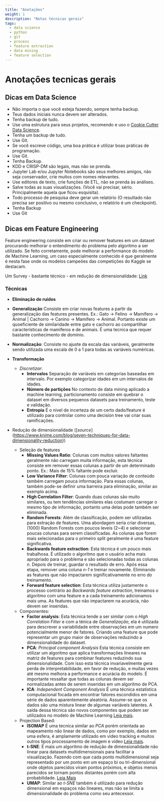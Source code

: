 ```yaml
---
title: "Anotações"
weight: 1
description: "Notas técnicas gerais"
tags:
  - data science
  - python
  - git
  - process
  - feature extraction
  - data mining
  - feature selection
---
```


# Anotações tecnicas gerais

## Dicas em Data Science

- Não importa o que você esteja fazendo, sempre tenha backup.
- Teus dados iniciais nunca devem ser alterados.
- Tenha backup de tudo.
- Use uma estrutura para seus projetos, recomendo e uso o [Cookie Cutter Data Science](https://drivendata.github.io/cookiecutter-data-science/).
- Tenha um backup de tudo.
- Use Git.
- Se você escreve código, uma boa prática é utilizar boas práticas de programação.
- Use Git.
- Tenha Backup.
- KDD e CRISP-DM são legais, mas não se prenda.
- Jupyter Lab e/ou Jupyter Notebooks são seus melhores amigos, não seja conservador, crie muitos com nomes relevantes.
- Use editores de texto, crie funções de ETL, não se prenda às análises.
- Salve todas as suas visualizações. (Você vai precisar, sério. Principalmente aquela que ficou esquisita).
- Todo processo de pesquisa deve gerar um relatório (O resultado não precisa ser positivo ou mesmo conclusivo, o relatório é um checkpoint).
- Tenha Backup
- Use Git

## Dicas em Feature Engineering
Feature engineering consiste em criar ou remover features em um dataset procurando melhorar o entendimento do problema pelo algoritmo a ser utilizado. Se feito corretamente, pode melhorar a performance do modelo de Machine Learning, um caso especialmente conhecido é que geralmente é nesta fase onde os modelos campeões das competições do Kaggle se destacam. 

Um Survey - bastante técnico - em redução de dimensionalidade: [Link](https://arxiv.org/pdf/1403.2877.pdf)
### Técnicas

- **Eliminação de ruídos**
- **Generalização** Consiste em criar novas features a partir da generalização das features presentes. Ex.: Gato -> Felino -> Mamífero -> Animal | Cachorro -> Canino -> Mamífero -> Animal. Portanto existe um quoeficiente de similaridade entre gato e cachorro ao compartilhar características de mamíferos e de animais. É uma tecnica que requer bastante conhecimento de domínio.
- **Normalização**: Consiste no ajuste da escala das variáveis, geralmente sendo utilizada uma escala de 0 a 1 para todas as variáveis numéricas. 

- **Transformação**
  - *Discretizar*:
    - **Intervalos** Separação de variáveis em categorias baseadas em intervalo. Por exemplo categorizar idades em um intervalos de idades.
    - **Número de partições** No contexto de data mining aplicado a machine learning, particionamento consiste em quebrar o dataset em diversos pequenos datasets para treinamento, teste e validação.
    - **Entropia** É o nivel de incerteza de um certo dado/feature é utilizado para controlar como uma decision tree vai criar suas ramificações.
- Redução de dimensionalidade ([*source*] (https://www.knime.com/blog/seven-techniques-for-data-dimensionality-reduction))
    - Seleção de features
      - **Missing Values Ratio**: Colunas com muitos valores faltantes geralmente não carregam muita informação, esta técnica consiste em remover essas colunas a partir de um determinado ponto. Ex.: Mais de 15% faltante pode excluir.
      - **Low Variance Filter**: Colunas com pouca variação de conteúdo também carregam pouca informação. Para essas colunas, também pode-se definir uma barreira para eliminação, similar ao exemplo acima.
      - **High Correlation Filter**: Quando duas colunas são muito similares, ou tem tendências similares elas costumam carregar o mesmo tipo de informação, portanto uma delas pode também ser eliminada.
      - **Random Forests**: Além de classificação, podem ser utilizadas para extração de features. Uma abordagem seria criar diversas, (1000) Random Forests com poucos leveis (2~4) e selecionar poucas colunas para serem classificadas. As colunas que forem mais selecionadas para o primeiro split geralmente é uma feature significativa.
      - **Backwards feature extraction**: Esta técnica é um pouco mais trabalhosa. É utilizado o algoritmo que o usuário acha mais apropriado para o problema e são selecionadas todas as colunas *n*. Depois de treinar, guardar o resultado de erro. Após essa etapa, remover uma coluna *n-1* e treinar novamente. Eliminando as features que não impactarem significativamente no erro do treinamento.
      - **Forward feature selection**: Esta técnica utiliza justamente o processo contrário ao *Backwards feature extraction*, treinamos o algoritmo com uma feature e a cada treinamento adicionamos mais uma. As features que não impactarem na acurácia, não devem ser inseridas.
    - Componentes:
      - **Factor analysis**: Esta técnica tende a ser similar com o *High Correlation Filter* e com a ténica de *Generalização*, ela é utilizada para descrever a variabilidade entre observações em um numero potencialmente menor de fatores. Criando uma feature que pode representar um grupo maior de observações reduzindo a dimensionalidade do dataset.
      - **PCA**: *Principal component Analysis* Esta técnica consiste em utilizar um algoritmo que aplica transformações lineares na matriz de features para combinar features reduzindo sua dimensionalidade. Com isso esta técnica invariavelmente gera perda de interpretabilidade, em favor de redução, e muitas vezes até mesmo melhora a performance e acurácia do modelo. É importante ressaltar que todas as colunas devem ser normalizadas antes de serem inseridas em um algoritmo de PCA.
      - **ICA**: *Independent Component Analysis* É uma técnica estatística computacional focada em encontrar fatores escondidos em uma série de dados aparentemente aleatória. Assume-se que os dados são uma mistura linear de algumas variáveis latentes. A saída dessa técnica são novos componentes que podem ser utilizados no modelo de Machine Learning [Leia mais](https://www.cs.helsinki.fi/u/ahyvarin/whatisica.shtml).
    - Projection Based:
      - **ISOMAP** É uma tecnica similar ao *PCA* porém orientada ao mapeamento não linear de dados, como por exemplo, dados em uma esfera, é amplamente utilizado em video tracking e muitos outros tipos processamento de imagem e vídeo [Leia mais](http://benalexkeen.com/isomap-for-dimensionality-reduction-in-python/).
      - **t-SNE**: É mais um algoritmo de redução de dimensionalidade não linear para datasets multidimensionais para facilitar a visualização. Fazendo com que cada ponto multidimensional seja representado por um ponto em um espaço bi ou tri-dimensional onde objetos parecidos viram pontos próximos, e objetos menos parecidos se tornam pontos distantes porém com alta probabilidade. [Leia Mais](https://lvdmaaten.github.io/tsne/)
      - **UMAP**: Similar ao *t-SNE* também é utilizado para redução dimensional em espaços não lineares, mas não se limita a dimensionalidade do problema como seu antecessor.
